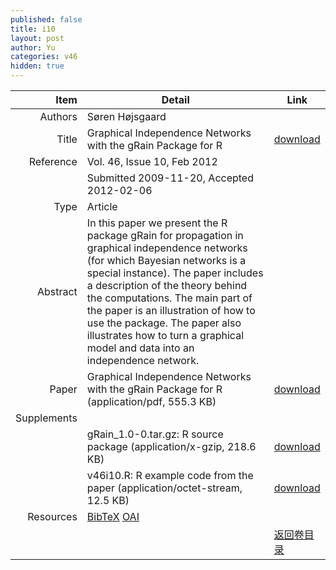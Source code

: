 ```yaml
---
published: false
title: i10
layout: post
author: Yu
categories: v46
hidden: true
---
```


| Item | Detail | Link |
|---:|---|---|
| Authors | Søren  Højsgaard| |
| Title |Graphical Independence Networks with the gRain Package for R | [download](http://www.jstatsoft.org/v46/i10/paper) |
| Reference |Vol. 46, Issue 10, Feb 2012 | |
| | Submitted 2009-11-20, Accepted 2012-02-06| | 
| Type | Article| |
| Abstract | In this paper we present the R package gRain for propagation in graphical independence networks (for which Bayesian networks is a special instance). The paper includes a description of the theory behind the computations. The main part of the paper is an illustration of how to use the package. The paper also illustrates how to turn a graphical model and data into an independence network.| |
| Paper | Graphical Independence Networks with the gRain Package for R  (application/pdf, 555.3 KB)| [download](http://www.jstatsoft.org/v46/i10/paper) |
| Supplements | | |
| |gRain_1.0-0.tar.gz: R source package  (application/x-gzip, 218.6 KB)|  [download](http://www.jstatsoft.org/v46/i10/supp/1) |
| |v46i10.R:           R example code from the paper  (application/octet-stream, 12.5 KB)|  [download](http://www.jstatsoft.org/v46/i10/supp/2) |
| Resources | [BibTeX](http://www.jstatsoft.org/v46/i10/bibtex) [OAI](http://www.jstatsoft.org/oai?verb=GetRecord&identifier=oai.jstatsoft/v46/i10&prefix=oai_dc)| |
| |  | [返回卷目录]({{site.baseurl}}/volume/v46.html) |